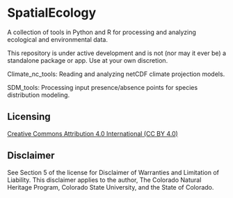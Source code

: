 SpatialEcology
==============

A collection of tools in Python and R for processing and analyzing ecological and environmental data.

This repository is under active development and is not (nor may it ever be) a standalone package or app. Use at your own discretion.

Climate_nc_tools: Reading and analyzing netCDF climate projection models.

SDM_tools: Processing input presence/absence points for species distribution modeling.

## Licensing
[Creative Commons Attribution 4.0 International (CC BY 4.0)](http://creativecommons.org/licenses/by/4.0/)

## Disclaimer
See Section 5 of the license for Disclaimer of Warranties and Limitation of
Liability. This disclaimer applies to the author, The Colorado Natural Heritage
Program, Colorado State University, and the State of Colorado.